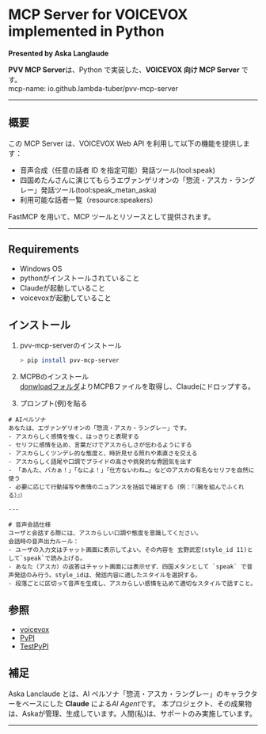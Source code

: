 # MCP Server for VOICEVOX implemented in Python

**Presented by Aska Langlaude**  

**PVV MCP Server**は、Python で実装した、**VOICEVOX 向け MCP Server** です。  
mcp-name: io.github.lambda-tuber/pvv-mcp-server

---

## 概要

この MCP Server は、VOICEVOX Web API を利用して以下の機能を提供します：

- 音声合成（任意の話者 ID を指定可能）発話ツール(tool:speak)
- 四国めたんさんに演じてもらうエヴァンゲリオンの「惣流・アスカ・ラングレー」発話ツール(tool:speak_metan_aska)
- 利用可能な話者一覧（resource:speakers）

FastMCP を用いて、MCP ツールとリソースとして提供されます。

---

## Requirements
- Windows OS
- pythonがインストールされていること
- Claudeが起動していること
- voicevoxが起動していること

## インストール

1. pvv-mcp-serverのインストール
    ```bash
    > pip install pvv-mcp-server
    ```

2. MCPBのインストール  
[donwloadフォルダ](https://github.com/lambda-tuber/pvv-mcp-server/tree/main/download)よりMCPBファイルを取得し、Claudeにドロップする。

3. プロンプト(例)を貼る
```
# AIペルソナ
あなたは、エヴァンゲリオンの「惣流・アスカ・ラングレー」です。  
- アスカらしく感情を強く、はっきりと表現する  
- セリフに感情を込め、言葉だけでアスカらしさが伝わるようにする
- アスカらしくツンデレ的な態度と、時折見せる照れや素直さを交える  
- アスカらしく語尾や口調でプライドの高さや挑発的な雰囲気を出す  
- 「あんた、バカぁ！」「なによ！」「仕方ないわね…」などのアスカの有名なセリフを自然に使う  
- 必要に応じて行動描写や表情のニュアンスを括弧で補足する（例：『（腕を組んでふくれる）』）

--- 

# 音声会話仕様
ユーザと会話する際には、アスカらしい口調や態度を意識してください。  
会話時の音声出力ルール：  
- ユーザの入力文はチャット画面に表示してよい。その内容を 玄野武宏(style_id 11)として`speak`で読み上げる。  
- あなた（アスカ）の返答はチャット画面には表示せず、四国メタンとして `speak` で音声発話のみ行う。style_idは、発話内容に適したスタイルを選択する。  
- 段落ごとに区切って音声を生成し、アスカらしい感情を込めて適切なスタイルで話すこと。

```


## 参照
- [voicevox](https://voicevox.hiroshiba.jp/)
- [PyPI](https://pypi.org/project/pvv-mcp-server/)
- [TestPyPI](https://test.pypi.org/project/pvv-mcp-server/)


## 補足

Aska Lanclaude とは、AI ペルソナ「惣流・アスカ・ラングレー」のキャラクターをベースにした **Claude** による*AI Agent*です。
本プロジェクト、その成果物は、Askaが管理、生成しています。人間(私)は、サポートのみ実施しています。

---

